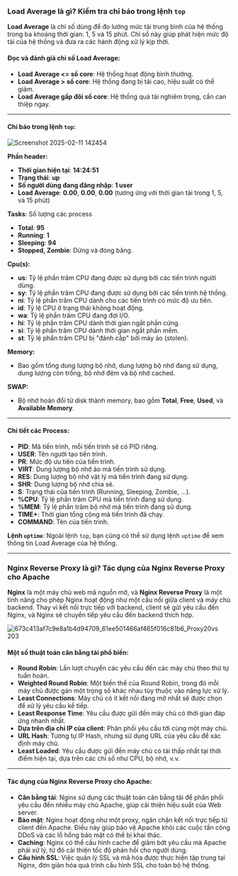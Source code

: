 ### Load Average là gì? Kiểm tra chỉ báo trong lệnh `top`

**Load Average** là chỉ số dùng để đo lường mức tải trung bình của hệ thống trong ba khoảng thời gian: 1, 5 và 15 phút. Chỉ số này giúp phát hiện mức độ tải của hệ thống và đưa ra các hành động xử lý kịp thời.

#### Đọc và đánh giá chỉ số Load Average:
- **Load Average <= số core**: Hệ thống hoạt động bình thường.
- **Load Average > số core**: Hệ thống đang bị tải cao, hiệu suất có thể giảm.
- **Load Average gấp đôi số core**: Hệ thống quá tải nghiêm trọng, cần can thiệp ngay.

---

#### **Chỉ báo trong lệnh `top`:**

![Screenshot 2025-02-11 142454](https://github.com/user-attachments/assets/3e4fae3b-a930-4f8c-af84-1efc54c9147a)

**Phần header:**
- **Thời gian hiện tại**: **14:24:51**
- **Trạng thái**: **up**
- **Số người dùng đang đăng nhập**: **1 user**
- **Load Average**: **0.00**, **0.00**, **0.00** (tương ứng với thời gian tải trong 1, 5, và 15 phút)

**Tasks**: Số lượng các process
- **Total**: **95**
- **Running**: **1**
- **Sleeping**: **94**
- **Stopped, Zombie**: Dừng và đóng băng.

**Cpu(s):**
- **us**: Tỷ lệ phần trăm CPU đang được sử dụng bởi các tiến trình người dùng.
- **sy**: Tỷ lệ phần trăm CPU đang được sử dụng bởi các tiến trình hệ thống.
- **ni**: Tỷ lệ phần trăm CPU dành cho các tiến trình có mức độ ưu tiên.
- **id**: Tỷ lệ CPU ở trạng thái không hoạt động.
- **wa**: Tỷ lệ phần trăm CPU đang đợi I/O.
- **hi**: Tỷ lệ phần trăm CPU dành thời gian ngắt phần cứng.
- **si**: Tỷ lệ phần trăm CPU dành thời gian ngắt phần mềm.
- **st**: Tỷ lệ phần trăm CPU bị "đánh cắp" bởi máy ảo (stolen).

**Memory:**
- Bao gồm tổng dung lượng bộ nhớ, dung lượng bộ nhớ đang sử dụng, dung lượng còn trống, bộ nhớ đệm và bộ nhớ cached.

**SWAP:**
- Bộ nhớ hoán đổi từ disk thành memory, bao gồm **Total**, **Free**, **Used**, và **Available Memory**.

---

#### **Chi tiết các Process:**
- **PID**: Mã tiến trình, mỗi tiến trình sẽ có PID riêng.
- **USER**: Tên người tạo tiến trình.
- **PR**: Mức độ ưu tiên của tiến trình.
- **VIRT**: Dung lượng bộ nhớ ảo mà tiến trình sử dụng.
- **RES**: Dung lượng bộ nhớ vật lý mà tiến trình đang sử dụng.
- **SHR**: Dung lượng bộ nhớ chia sẻ.
- **S**: Trạng thái của tiến trình (Running, Sleeping, Zombie, ...).
- **%CPU**: Tỷ lệ phần trăm CPU mà tiến trình đang sử dụng.
- **%MEM**: Tỷ lệ phần trăm bộ nhớ mà tiến trình đang sử dụng.
- **TIME+**: Thời gian tổng cộng mà tiến trình đã chạy.
- **COMMAND**: Tên của tiến trình.

**Lệnh `uptime`**: Ngoài lệnh `top`, bạn cũng có thể sử dụng lệnh `uptime` để xem thông tin Load Average của hệ thống.

---

### Nginx Reverse Proxy là gì? Tác dụng của Nginx Reverse Proxy cho Apache

**Nginx** là một máy chủ web mã nguồn mở, và **Nginx Reverse Proxy** là một tính năng cho phép Nginx hoạt động như một cầu nối giữa client và máy chủ backend. Thay vì kết nối trực tiếp với backend, client sẽ gửi yêu cầu đến Nginx, và Nginx sẽ chuyển tiếp yêu cầu đến backend thích hợp.

![673c413af7c9e8a1b4d94709_61ee501466af465f016c81b6_Proxy20vs 203](https://github.com/user-attachments/assets/31f4e91b-27eb-48b4-810d-304d13b39db0)


#### Một số thuật toán cân bằng tải phổ biến:
- **Round Robin**: Lần lượt chuyển các yêu cầu đến các máy chủ theo thứ tự tuần hoàn.
- **Weighted Round Robin**: Một biến thể của Round Robin, trong đó mỗi máy chủ được gán một trọng số khác nhau tùy thuộc vào năng lực xử lý.
- **Least Connections**: Máy chủ có ít kết nối đang mở nhất sẽ được chọn để xử lý yêu cầu kế tiếp.
- **Least Response Time**: Yêu cầu được gửi đến máy chủ có thời gian đáp ứng nhanh nhất.
- **Dựa trên địa chỉ IP của client**: Phân phối yêu cầu tới cùng một máy chủ.
- **URL Hash**: Tương tự IP Hash, nhưng sử dụng URL của yêu cầu để xác định máy chủ.
- **Least Loaded**: Yêu cầu được gửi đến máy chủ có tải thấp nhất tại thời điểm hiện tại, dựa trên các chỉ số như CPU, bộ nhớ, v.v.

---

#### **Tác dụng của Nginx Reverse Proxy cho Apache:**
- **Cân bằng tải**: Nginx sử dụng các thuật toán cân bằng tải để phân phối yêu cầu đến nhiều máy chủ Apache, giúp cải thiện hiệu suất của Web server.
- **Bảo mật**: Nginx hoạt động như một proxy, ngăn chặn kết nối trực tiếp từ client đến Apache. Điều này giúp bảo vệ Apache khỏi các cuộc tấn công DDoS và các lỗ hổng bảo mật có thể bị khai thác.
- **Caching**: Nginx có thể cấu hình cache để giảm bớt yêu cầu mà Apache phải xử lý, từ đó cải thiện tốc độ phản hồi cho người dùng.
- **Cấu hình SSL**: Việc quản lý SSL và mã hóa được thực hiện tập trung tại Nginx, đơn giản hóa quá trình cấu hình SSL cho toàn bộ hệ thống.

